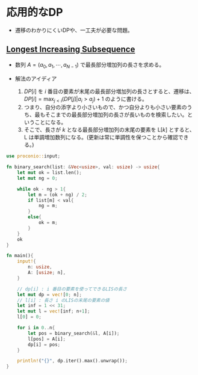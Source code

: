<script type="text/x-mathjax-config">MathJax.Hub.Config({tex2jax:{inlineMath:[['\$','\$'],['\\(','\\)']],processEscapes:true},CommonHTML: {matchFontHeight:false}});</script>
<script type="text/javascript" async src="https://cdnjs.cloudflare.com/ajax/libs/mathjax/2.7.1/MathJax.js?config=TeX-MML-AM_CHTML"></script>

# 応用的なDP
* 遷移のわかりにくいDPや、一工夫が必要な問題。

## [Longest Increasing Subsequence](https://onlinejudge.u-aizu.ac.jp/courses/library/7/DPL/1/DPL_1_D)
* 数列 $A = (a_0, a_1, \cdots, a_{N-1})$ で最長部分増加列の長さを求める。

* 解法のアイディア
  1. $DP[i]$ を $i$ 番目の要素が末尾の最長部分増加列の長さとすると、遷移は、 $\displaystyle DP[i] = \max_{j < i}{(DP[j] | a_i > a_j)} + 1$ のように書ける。
  2. つまり、自分の添字より小さいもので、かつ自分よりも小さい要素のうち、最もそこまでの最長部分増加列の長さが長いものを検索したい。ということになる。
  3. そこで、長さが $k$ となる最長部分増加列の末尾の要素を $\text{L}[k]$ とすると、 $\text{L}$ は単調増加数列になる。(更新は常に単調性を保つことから確認できる。)

```rust
use proconio::input;

fn binary_search(list: &Vec<usize>, val: usize) -> usize{
    let mut ok = list.len();
    let mut ng = 0;

    while ok - ng > 1{
        let m = (ok + ng) / 2;
        if list[m] < val{
            ng = m;
        }
        else{
            ok = m;
        }
    }
    ok
}

fn main(){
    input!{
        n: usize,
        A: [usize; n],
    }

    // dp[i] : i 番目の要素を使ってできるLISの長さ
    let mut dp = vec![0; n];
    // l[i] : 長さ i のLISの末尾の要素の値
    let inf = 1 << 31;
    let mut l = vec![inf; n+1];
    l[0] = 0;

    for i in 0..n{
        let pos = binary_search(&l, A[i]);
        l[pos] = A[i];
        dp[i] = pos;
    }

    println!("{}", dp.iter().max().unwrap());
}
```
